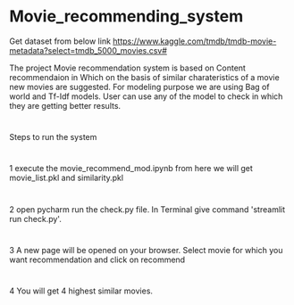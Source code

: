 # Movie_recommending_system

Get dataset from below link 
https://www.kaggle.com/tmdb/tmdb-movie-metadata?select=tmdb_5000_movies.csv#

The project Movie recommendation system is based on Content recommendaion in Which on the basis of similar charateristics of a movie new movies are suggested. 
For modeling purpose we are using Bag of world and Tf-Idf models. User can use any of the model to check in which they are getting better results.
#
Steps to run the system
#
 1 execute the movie_recommend_mod.ipynb from here we will get movie_list.pkl and similarity.pkl
 #
 2 open pycharm run the check.py file. In Terminal give command 'streamlit run check.py'.
 #
 3 A new page will be opened on your browser. Select movie for which you want recommendation and click on recommend
 #
 4 You will get 4 highest similar movies. 
